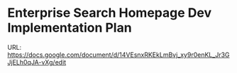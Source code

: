 # Enterprise Search Homepage Dev Implementation Plan

URL: https://docs.google.com/document/d/14VEsnxRKEkLmBvj_xy9r0enKL_Jr3GJjELh0qJA-vXg/edit
